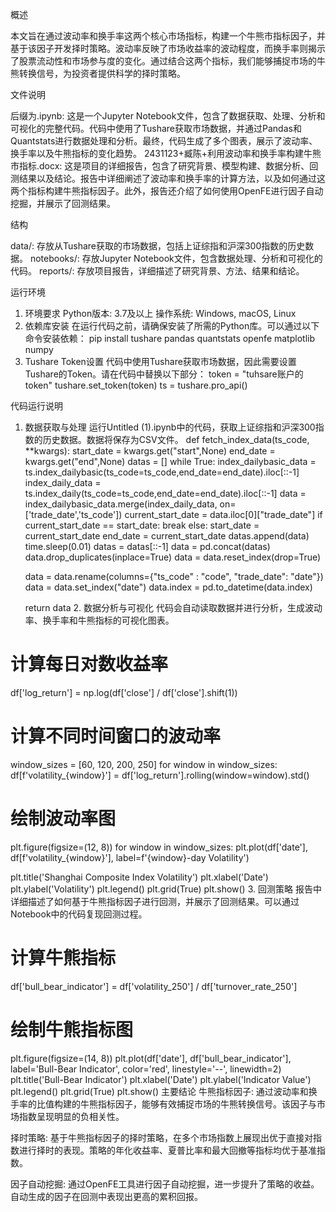 概述

本文旨在通过波动率和换手率这两个核心市场指标，构建一个牛熊市指标因子，并基于该因子开发择时策略。波动率反映了市场收益率的波动程度，而换手率则揭示了股票流动性和市场参与度的变化。通过结合这两个指标，我们能够捕捉市场的牛熊转换信号，为投资者提供科学的择时策略。

文件说明

后缀为.ipynb: 这是一个Jupyter Notebook文件，包含了数据获取、处理、分析和可视化的完整代码。代码中使用了Tushare获取市场数据，并通过Pandas和Quantstats进行数据处理和分析。最终，代码生成了多个图表，展示了波动率、换手率以及牛熊指标的变化趋势。
2431123+臧陈+利用波动率和换手率构建牛熊市指标.docx: 这是项目的详细报告，包含了研究背景、模型构建、数据分析、回测结果以及结论。报告中详细阐述了波动率和换手率的计算方法，以及如何通过这两个指标构建牛熊指标因子。此外，报告还介绍了如何使用OpenFE进行因子自动挖掘，并展示了回测结果。

结构

data/: 存放从Tushare获取的市场数据，包括上证综指和沪深300指数的历史数据。
notebooks/: 存放Jupyter Notebook文件，包含数据处理、分析和可视化的代码。
reports/: 存放项目报告，详细描述了研究背景、方法、结果和结论。

运行环境

1. 环境要求
Python版本: 3.7及以上
操作系统: Windows, macOS, Linux
2. 依赖库安装
在运行代码之前，请确保安装了所需的Python库。可以通过以下命令安装依赖：
pip install tushare pandas quantstats openfe matplotlib numpy
3. Tushare Token设置
代码中使用Tushare获取市场数据，因此需要设置Tushare的Token。请在代码中替换以下部分：
token = "tuhsare账户的token"
tushare.set_token(token)
ts = tushare.pro_api()

代码运行说明
1. 数据获取与处理
运行Untitled (1).ipynb中的代码，获取上证综指和沪深300指数的历史数据。数据将保存为CSV文件。
def fetch_index_data(ts_code, **kwargs):
    start_date = kwargs.get("start",None)
    end_date = kwargs.get("end",None)
    datas = []
    while True:
        index_dailybasic_data = ts.index_dailybasic(ts_code=ts_code,end_date=end_date).iloc[::-1]
        index_daily_data = ts.index_daily(ts_code=ts_code,end_date=end_date).iloc[::-1]
        data = index_dailybasic_data.merge(index_daily_data, on=['trade_date','ts_code'])
        current_start_date = data.iloc[0]["trade_date"]
        if current_start_date == start_date:
            break
        else:
            start_date = current_start_date
            end_date = current_start_date
        datas.append(data)
        time.sleep(0.01)
    datas = datas[::-1]
    data = pd.concat(datas)
    data.drop_duplicates(inplace=True)
    data = data.reset_index(drop=True)

    data = data.rename(columns={"ts_code" : "code", "trade_date": "date"})
    data = data.set_index("date")
    data.index = pd.to_datetime(data.index)

    return data
   2. 数据分析与可视化
代码会自动读取数据并进行分析，生成波动率、换手率和牛熊指标的可视化图表。
# 计算每日对数收益率
df['log_return'] = np.log(df['close'] / df['close'].shift(1))

# 计算不同时间窗口的波动率
window_sizes = [60, 120, 200, 250]
for window in window_sizes:
    df[f'volatility_{window}'] = df['log_return'].rolling(window=window).std()

# 绘制波动率图
plt.figure(figsize=(12, 8))
for window in window_sizes:
    plt.plot(df['date'], df[f'volatility_{window}'], label=f'{window}-day Volatility')

plt.title('Shanghai Composite Index Volatility')
plt.xlabel('Date')
plt.ylabel('Volatility')
plt.legend()
plt.grid(True)
plt.show()
3. 回测策略
报告中详细描述了如何基于牛熊指标因子进行回测，并展示了回测结果。可以通过Notebook中的代码复现回测过程。
# 计算牛熊指标
df['bull_bear_indicator'] = df['volatility_250'] / df['turnover_rate_250']

# 绘制牛熊指标图
plt.figure(figsize=(14, 8))
plt.plot(df['date'], df['bull_bear_indicator'], label='Bull-Bear Indicator', color='red', linestyle='--', linewidth=2)
plt.title('Bull-Bear Indicator')
plt.xlabel('Date')
plt.ylabel('Indicator Value')
plt.legend()
plt.grid(True)
plt.show()
主要结论
牛熊指标因子: 通过波动率和换手率的比值构建的牛熊指标因子，能够有效捕捉市场的牛熊转换信号。该因子与市场指数呈现明显的负相关性。

择时策略: 基于牛熊指标因子的择时策略，在多个市场指数上展现出优于直接对指数进行择时的表现。策略的年化收益率、夏普比率和最大回撤等指标均优于基准指数。

因子自动挖掘: 通过OpenFE工具进行因子自动挖掘，进一步提升了策略的收益。自动生成的因子在回测中表现出更高的累积回报。
